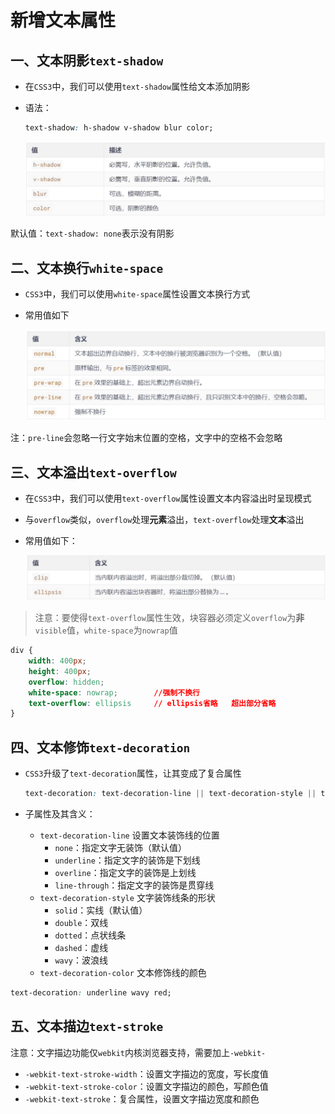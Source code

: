 # 新增文本属性

## 一、文本阴影`text-shadow`

- 在`CSS3`中，我们可以使用`text-shadow`属性给文本添加阴影

- 语法：

	```css
	text-shadow: h-shadow v-shadow blur color;
	```

	![image-20240919202554933](06_新增文本属性.assets/image-20240919202554933.png)

默认值：`text-shadow: none`表示没有阴影



## 二、文本换行`white-space`

- `CSS3`中，我们可以使用`white-space`属性设置文本换行方式

- 常用值如下

	![image-20240919203514172](06_新增文本属性.assets/image-20240919203514172.png)

注：`pre-line`会忽略一行文字始末位置的空格，文字中的空格不会忽略



## 三、文本溢出`text-overflow`

- 在`CSS3`中，我们可以使用`text-overflow`属性设置文本内容溢出时呈现模式

- 与`overflow`类似，`overflow`处理**元素**溢出，`text-overflow`处理**文本**溢出

- 常用值如下：

	![image-20240919204714526](06_新增文本属性.assets/image-20240919204714526.png)

> 注意：要使得`text-overflow`属性生效，块容器必须定义`overflow`为**非**`visible`值，`white-space`为`nowrap`值

```css
div {
    width: 400px;
    height: 400px;
    overflow: hidden;
    white-space: nowrap;		//强制不换行
    text-overflow: ellipsis		// ellipsis省略   超出部分省略
}
```



## 四、文本修饰`text-decoration`

- `CSS3`升级了`text-decoration`属性，让其变成了复合属性

	```css
	text-decoration: text-decoration-line || text-decoration-style || text-decoration-color
	```

- 子属性及其含义：

	- `text-decoration-line` 设置文本装饰线的位置
		- `none`：指定文字无装饰（默认值）
		- `underline`：指定文字的装饰是下划线
		- `overline`：指定文字的装饰是上划线
		- `line-through`：指定文字的装饰是贯穿线
	- `text-decoration-style` 文字装饰线条的形状
		- `solid`：实线（默认值）
		- `double`：双线
		- `dotted`：点状线条
		- `dashed`：虚线
		- `wavy`：波浪线
	- `text-decoration-color` 文本修饰线的颜色

```css
text-decoration: underline wavy red;
```



## 五、文本描边`text-stroke`

注意：文字描边功能仅`webkit`内核浏览器支持，需要加上`-webkit-`

- `-webkit-text-stroke-width`：设置文字描边的宽度，写长度值
- `-webkit-text-stroke-color`：设置文字描边的颜色，写颜色值
- `-webkit-text-stroke`：复合属性，设置文字描边宽度和颜色



































